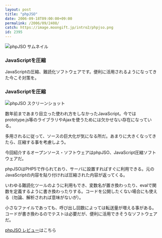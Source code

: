 ```yaml
---
layout: post
title: "phpJSO"
date: 2006-09-18T09:00:00+09:00
permalink: /2006/09/2408/
catch: https://image.moongift.jp/intro2/phpjso.png
id: 2395
---
```

 ![phpJSO サムネイル](https://image.moongift.jp/intro2/phpjso.t.png "phpJSO サムネイル")
  

### JavaScriptを圧縮
  
JavaScriptの圧縮、難読化ソフトウェアです。便利に活用されるようになってきた今こそ対策を。  
<!--more-->  

### JavaScriptを圧縮
  

![phpJSO スクリーンショット](https://image.moongift.jp/intro2/phpjso.png "phpJSO スクリーンショット")

  

数年前まであまり目立った使われ方をしなかったJavaScript。今ではprototype.js等のライブラリやAjaxを使うためには欠かせない存在になっている。

  

多用されるに従って、ソースの巨大化が気になる所だ。あまりに大きくなってきたら、圧縮する事を考慮しよう。

  

今回紹介するオープンソース・ソフトウェアはphpJSO、JavaScript圧縮ソフトウェアだ。

  

phpJSOはPHP5で作られており、サーバに設置すればすぐに利用できる。元のJavaScriptの内容を貼り付ければ圧縮された内容が返ってくる。

  

いわゆる難読化ツールのように利用もでき、変数名が置き換わったり、evalで関数を定義するように書き換わったりする。コードを公開したくない場合にも使える（勿論、解析されれば意味がないが）。

  

小さなファイルであっても、呼び出し回数によっては転送量が増える事がある。コードが書き換わるのでテストは必要だが、便利に活用できそうなソフトウェアだ。

  

[phpJSO レビュー](http://oss.moongift.jp/review/i-2409.html)はこちら


